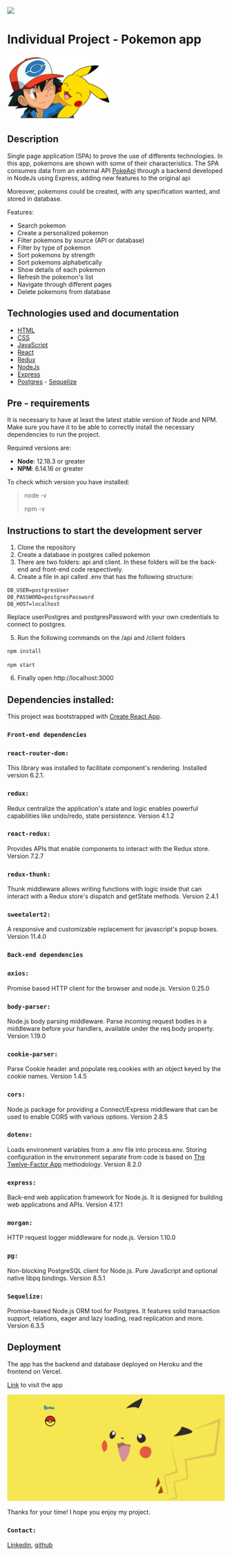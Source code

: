 <p align='left'>
    <img src='https://static.wixstatic.com/media/85087f_0d84cbeaeb824fca8f7ff18d7c9eaafd~mv2.png/v1/fill/w_160,h_30,al_c,q_85,usm_0.66_1.00_0.01/Logo_completo_Color_1PNG.webp' </img>
</p>

# Individual Project - Pokemon app

<p align="left">
  <img height="150" src="./pokemon.png" />
</p>

## Description

Single page application (SPA) to prove the use of differents technologies.
In this app, pokemons are shown with some of their characteristics.
The SPA consumes data from an external API [PokeApi](https://pokeapi.co/) through a backend developed in NodeJs using Express, adding new features to the original api

Moreover, pokemons could be created, with any specification wanted, and stored in database.

Features:

- Search pokemon
- Create a personalized pokemon
- Filter pokemons by source (API or database)
- Filter by type of pokemon
- Sort pokemons by strength
- Sort pokemons alphabetically
- Show details of each pokemon
- Refresh the pokemon's list
- Navigate through different pages
- Delete pokemons from database

## Technologies used and documentation

- [HTML](https://developer.mozilla.org/en-US/docs/Web/HTML)
- [CSS](https://developer.mozilla.org/en-US/docs/Web/CSS)
- [JavaScript](https://developer.mozilla.org/en-US/docs/Web/JavaScript)
- [React](https://reactjs.org/)
- [Redux](https://redux.js.org/)
- [NodeJs](https://nodejs.org/dist/latest-v16.x/docs/api/)
- [Express](https://expressjs.com/)
- [Postgres](https://www.postgresql.org/docs/current/) - [Sequelize](https://sequelize.org/v6/)

## Pre - requirements

It is necessary to have at least the latest stable version of Node and NPM. Make sure you have it to be able to correctly install the necessary dependencies to run the project.

Required versions are:

- **Node**: 12.18.3 or greater
- **NPM**: 6.14.16 or greater

To check which version you have installed:

> node -v
>
> npm -v

## Instructions to start the development server

1. Clone the repository
2. Create a database in postgres called pokemon
3. There are two folders: api and client. In these folders will be the back-end and front-end code respectively.
4. Create a file in api called .env that has the following structure:

```
DB_USER=postgresUser
DB_PASSWORD=postgresPassword
DB_HOST=localhost
```

Replace userPostgres and postgresPassword with your own credentials to connect to postgres.

5. Run the following commands on the /api and /client folders

```
npm install

npm start
```

6. Finally open http://localhost:3000

## Dependencies installed:

This project was bootstrapped with [Create React App](https://github.com/facebook/create-react-app).

### `Front-end dependencies`

### `react-router-dom:`

This library was installed to facilitate component's rendering. Installed version 6.2.1.

### `redux:`

Redux centralize the application's state and logic enables powerful capabilities like undo/redo, state persistence. Version 4.1.2

### `react-redux:`

Provides APIs that enable components to interact with the Redux store. Version 7.2.7

### `redux-thunk:`

Thunk middleware allows writing functions with logic inside that can interact with a Redux store's dispatch and getState methods. Version 2.4.1

### `sweetalert2:`

A responsive and customizable replacement for javascript's popup boxes. Version 11.4.0

### `Back-end dependencies`

### `axios:`

Promise based HTTP client for the browser and node.js. Version 0.25.0

### `body-parser:`

Node.js body parsing middleware.
Parse incoming request bodies in a middleware before your handlers, available under the req.body property. Version 1.19.0

### `cookie-parser:`

Parse Cookie header and populate req.cookies with an object keyed by the cookie names. Version 1.4.5

### `cors:`

Node.js package for providing a Connect/Express middleware that can be used to enable CORS with various options. Version 2.8.5

### `dotenv:`

Loads environment variables from a .env file into process.env. Storing configuration in the environment separate from code is based on [The Twelve-Factor App](https://12factor.net/config) methodology. Version 8.2.0

### `express:`

Back-end web application framework for Node.js. It is designed for building web applications and APIs. Version 4.17.1

### `morgan:`

HTTP request logger middleware for node.js. Version 1.10.0

### `pg:`

Non-blocking PostgreSQL client for Node.js. Pure JavaScript and optional native libpq bindings. Version 8.5.1

### `Sequelize:`

Promise-based Node.js ORM tool for Postgres. It features solid transaction support, relations, eager and lazy loading, read replication and more. Version 6.3.5

## Deployment

The app has the backend and database deployed on Heroku and the frontend on Vercel.

[Link](https://pennacchioni-pi.vercel.app/) to visit the app

<img src="./client/public/readmeImage.png"/>

Thanks for your time! I hope you enjoy my project.

### `Contact:`

[Linkedin](https://www.linkedin.com/in/luciano-pennacchioni/), [github](https://github.com/lucianop3196)
